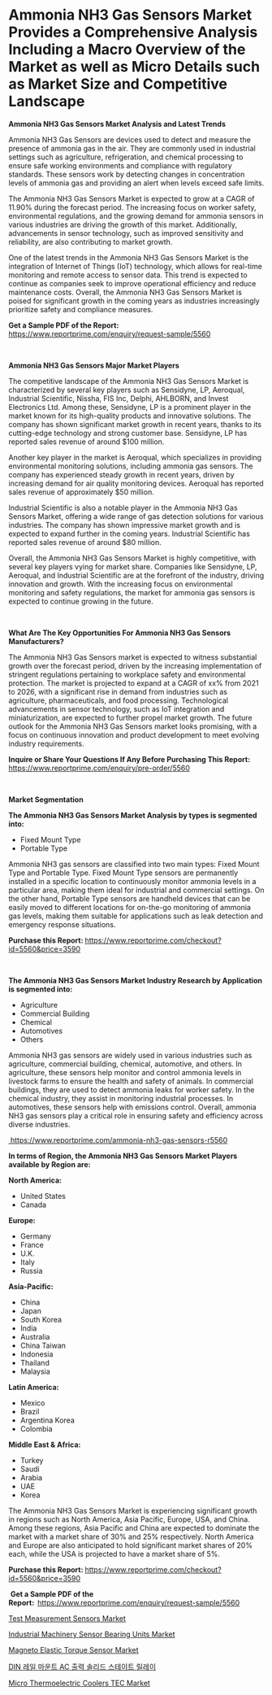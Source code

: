 <p><h1>Ammonia NH3 Gas Sensors Market Provides a Comprehensive Analysis Including a Macro Overview of the Market as well as Micro Details such as Market Size and Competitive Landscape</h1></p><p><strong>Ammonia NH3 Gas Sensors Market Analysis and Latest Trends</strong></p>
<p><p>Ammonia NH3 Gas Sensors are devices used to detect and measure the presence of ammonia gas in the air. They are commonly used in industrial settings such as agriculture, refrigeration, and chemical processing to ensure safe working environments and compliance with regulatory standards. These sensors work by detecting changes in concentration levels of ammonia gas and providing an alert when levels exceed safe limits.</p><p>The Ammonia NH3 Gas Sensors Market is expected to grow at a CAGR of 11.90% during the forecast period. The increasing focus on worker safety, environmental regulations, and the growing demand for ammonia sensors in various industries are driving the growth of this market. Additionally, advancements in sensor technology, such as improved sensitivity and reliability, are also contributing to market growth.</p><p>One of the latest trends in the Ammonia NH3 Gas Sensors Market is the integration of Internet of Things (IoT) technology, which allows for real-time monitoring and remote access to sensor data. This trend is expected to continue as companies seek to improve operational efficiency and reduce maintenance costs. Overall, the Ammonia NH3 Gas Sensors Market is poised for significant growth in the coming years as industries increasingly prioritize safety and compliance measures.</p></p>
<p><strong>Get a Sample PDF of the Report:&nbsp;</strong> <a href="https://www.reportprime.com/enquiry/request-sample/5560">https://www.reportprime.com/enquiry/request-sample/5560</a></p>
<p>&nbsp;</p>
<p><strong>Ammonia NH3 Gas Sensors Major Market Players</strong></p>
<p><p>The competitive landscape of the Ammonia NH3 Gas Sensors Market is characterized by several key players such as Sensidyne, LP, Aeroqual, Industrial Scientific, Nissha, FIS Inc, Delphi, AHLBORN, and Invest Electronics Ltd. Among these, Sensidyne, LP is a prominent player in the market known for its high-quality products and innovative solutions. The company has shown significant market growth in recent years, thanks to its cutting-edge technology and strong customer base. Sensidyne, LP has reported sales revenue of around $100 million.</p><p>Another key player in the market is Aeroqual, which specializes in providing environmental monitoring solutions, including ammonia gas sensors. The company has experienced steady growth in recent years, driven by increasing demand for air quality monitoring devices. Aeroqual has reported sales revenue of approximately $50 million.</p><p>Industrial Scientific is also a notable player in the Ammonia NH3 Gas Sensors Market, offering a wide range of gas detection solutions for various industries. The company has shown impressive market growth and is expected to expand further in the coming years. Industrial Scientific has reported sales revenue of around $80 million.</p><p>Overall, the Ammonia NH3 Gas Sensors Market is highly competitive, with several key players vying for market share. Companies like Sensidyne, LP, Aeroqual, and Industrial Scientific are at the forefront of the industry, driving innovation and growth. With the increasing focus on environmental monitoring and safety regulations, the market for ammonia gas sensors is expected to continue growing in the future.</p></p>
<p>&nbsp;</p>
<p><strong>What Are The Key Opportunities For Ammonia NH3 Gas Sensors Manufacturers?</strong></p>
<p><p>The Ammonia NH3 Gas Sensors market is expected to witness substantial growth over the forecast period, driven by the increasing implementation of stringent regulations pertaining to workplace safety and environmental protection. The market is projected to expand at a CAGR of xx% from 2021 to 2026, with a significant rise in demand from industries such as agriculture, pharmaceuticals, and food processing. Technological advancements in sensor technology, such as IoT integration and miniaturization, are expected to further propel market growth. The future outlook for the Ammonia NH3 Gas Sensors market looks promising, with a focus on continuous innovation and product development to meet evolving industry requirements.</p></p>
<p><strong>Inquire or Share Your Questions If Any Before Purchasing This Report:</strong> <a href="https://www.reportprime.com/enquiry/pre-order/5560">https://www.reportprime.com/enquiry/pre-order/5560</a></p>
<p>&nbsp;</p>
<p><strong>Market Segmentation</strong></p>
<p><strong>The Ammonia NH3 Gas Sensors Market Analysis by types is segmented into:</strong></p>
<p><ul><li>Fixed Mount Type</li><li>Portable Type</li></ul></p>
<p><p>Ammonia NH3 gas sensors are classified into two main types: Fixed Mount Type and Portable Type. Fixed Mount Type sensors are permanently installed in a specific location to continuously monitor ammonia levels in a particular area, making them ideal for industrial and commercial settings. On the other hand, Portable Type sensors are handheld devices that can be easily moved to different locations for on-the-go monitoring of ammonia gas levels, making them suitable for applications such as leak detection and emergency response situations.</p></p>
<p><strong>Purchase this Report:&nbsp;</strong><a href="https://www.reportprime.com/checkout?id=5560&price=3590">https://www.reportprime.com/checkout?id=5560&price=3590</a></p>
<p>&nbsp;</p>
<p><strong>The Ammonia NH3 Gas Sensors Market Industry Research by Application is segmented into:</strong></p>
<p><ul><li>Agriculture</li><li>Commercial Building</li><li>Chemical</li><li>Automotives</li><li>Others</li></ul></p>
<p><p>Ammonia NH3 gas sensors are widely used in various industries such as agriculture, commercial building, chemical, automotive, and others. In agriculture, these sensors help monitor and control ammonia levels in livestock farms to ensure the health and safety of animals. In commercial buildings, they are used to detect ammonia leaks for worker safety. In the chemical industry, they assist in monitoring industrial processes. In automotives, these sensors help with emissions control. Overall, ammonia NH3 gas sensors play a critical role in ensuring safety and efficiency across diverse industries.</p></p>
<p><a href="https://www.reportprime.com/ammonia-nh3-gas-sensors-r5560">&nbsp;https://www.reportprime.com/ammonia-nh3-gas-sensors-r5560</a></p>
<p><strong>In terms of Region, the Ammonia NH3 Gas Sensors Market Players available by Region are:</strong></p>
<p>
    <p> <strong> North America: </strong>
        <ul>
            <li>United States</li>
            <li>Canada</li>
        </ul>
        </p> 
    <p> <strong> Europe: </strong>
        <ul>
            <li>Germany</li>
            <li>France</li>
            <li>U.K.</li>
            <li>Italy</li>
            <li>Russia</li>
        </ul>
        </p> 
    <p> <strong> Asia-Pacific: </strong>
        <ul>
            <li>China</li>
            <li>Japan</li>
            <li>South Korea</li>
            <li>India</li>
            <li>Australia</li>
            <li>China Taiwan</li>
            <li>Indonesia</li>
            <li>Thailand</li>
            <li>Malaysia</li>
        </ul>
        </p> 
    <p> <strong> Latin America: </strong>
        <ul>
            <li>Mexico</li>
            <li>Brazil</li>
            <li>Argentina Korea</li>
            <li>Colombia</li>
        </ul>
        </p> 
    <p> <strong> Middle East & Africa: </strong>
        <ul>
            <li>Turkey</li>
            <li>Saudi</li>
            <li>Arabia</li>
            <li>UAE</li>
            <li>Korea</li>
        </ul>
    </p>
    </p>
<p><p>The Ammonia NH3 Gas Sensors Market is experiencing significant growth in regions such as North America, Asia Pacific, Europe, USA, and China. Among these regions, Asia Pacific and China are expected to dominate the market with a market share of 30% and 25% respectively. North America and Europe are also anticipated to hold significant market shares of 20% each, while the USA is projected to have a market share of 5%.</p></p>
<p><strong>Purchase this Report: </strong><a href="https://www.reportprime.com/checkout?id=5560&price=3590">https://www.reportprime.com/checkout?id=5560&price=3590</a></p>
<p>&nbsp;<strong>Get a Sample PDF of the Report:&nbsp;&nbsp;</strong><a href="https://www.reportprime.com/enquiry/request-sample/5560">https://www.reportprime.com/enquiry/request-sample/5560</a></p>
<p><strong></strong></p>
<p><p><a href="https://github.com/LiamKanenood/Market-Research-Report-List-2/blob/main/test-measurement-sensors-market.md">Test Measurement Sensors Market</a></p><p><a href="https://github.com/rslnowrouzi/Market-Research-Report-List-2/blob/main/industrial-machinery-sensor-bearing-units-market.md">Industrial Machinery Sensor Bearing Units Market</a></p><p><a href="https://github.com/vregtldg37/Market-Research-Report-List-2/blob/main/magneto-elastic-torque-sensor-market.md">Magneto Elastic Torque Sensor Market</a></p><p><a href="https://github.com/konokaryan/Market-Research-Report-List-2/blob/main/8303894104550.md">DIN 레일 마운트 AC 출력 솔리드 스테이트 릴레이</a></p><p><a href="https://github.com/labibmmn112/Market-Research-Report-List-2/blob/main/micro-thermoelectric-coolers-tec-market.md">Micro Thermoelectric Coolers TEC Market</a></p></p>